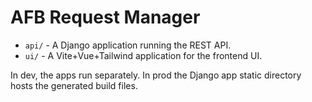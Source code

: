 
# AFB Request Manager

* `api/` - A Django application running the REST API.
* `ui/` - A Vite+Vue+Tailwind application for the frontend UI.

In dev, the apps run separately. In prod the Django app static directory hosts the generated build files.
